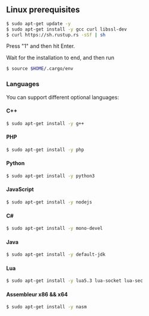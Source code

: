 ## Linux prerequisites

```bash
$ sudo apt-get update -y
$ sudo apt-get install -y gcc curl libssl-dev
$ curl https://sh.rustup.rs -sSf | sh
```
Press "1" and then hit Enter.

Wait for the installation to end, and then run
```bash
$ source $HOME/.cargo/env
```

### Languages

You can support different optional languages:

#### C++

```bash
$ sudo apt-get install -y g++
```

#### PHP

```bash
$ sudo apt-get install -y php
```

#### Python

```bash
$ sudo apt-get install -y python3
```

#### JavaScript

```bash
$ sudo apt-get install -y nodejs
```

#### C#

```bash
$ sudo apt-get install -y mono-devel
```

#### Java

```bash
$ sudo apt-get install -y default-jdk
```

#### Lua

```bash
$ sudo apt-get install -y lua5.3 lua-socket lua-sec
```

#### Assembleur x86 && x64
```bash
$ sudo apt-get install -y nasm
```
